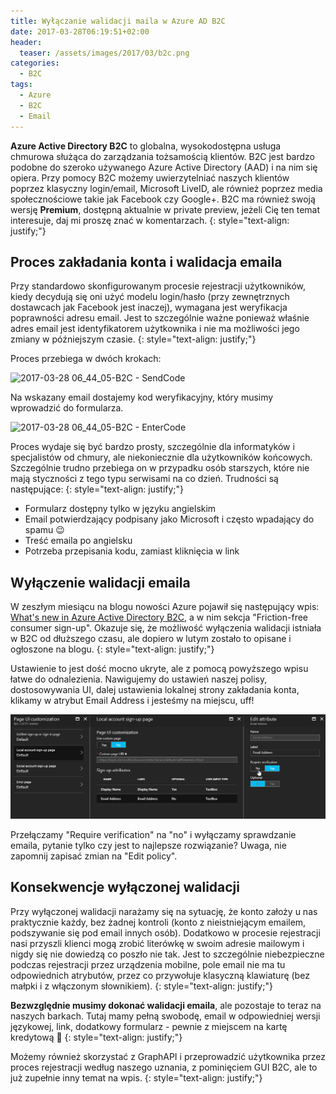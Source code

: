 ```yaml
---
title: Wyłączanie walidacji maila w Azure AD B2C
date: 2017-03-28T06:19:51+02:00
header:
  teaser: /assets/images/2017/03/b2c.png
categories:
  - B2C
tags:
  - Azure
  - B2C
  - Email
---
```

**Azure Active Directory B2C** to globalna, wysokodostępna usługa chmurowa służąca do zarządzania tożsamością klientów. B2C jest bardzo podobne do szeroko używanego Azure Active Directory (AAD) i na nim się opiera. Przy pomocy B2C możemy uwierzytelniać naszych klientów poprzez klasyczny login/email, Microsoft LiveID, ale również poprzez media społecznościowe takie jak Facebook czy Google+. B2C ma również swoją wersję **Premium**, dostępną aktualnie w private preview, jeżeli Cię ten temat interesuje, daj mi proszę znać w komentarzach.
{: style="text-align: justify;"}

## Proces zakładania konta i walidacja emaila

Przy standardowo skonfigurowanym procesie rejestracji użytkowników, kiedy decydują się oni użyć modelu login/hasło (przy zewnętrznych dostawcach jak Facebook jest inaczej), wymagana jest weryfikacja poprawności adresu email. Jest to szczególnie ważne ponieważ właśnie adres email jest identyfikatorem użytkownika i nie ma możliwości jego zmiany w późniejszym czasie.
{: style="text-align: justify;"}

Proces przebiega w dwóch krokach:

<img class="alignnone size-full wp-image-217" src="http://marek.grabarze.com/wp-content/uploads/2017/03/2017-03-28-06_44_05-b2c-sendcode.png" alt="2017-03-28 06_44_05-B2C - SendCode" width="679" height="450" srcset="https://marekgrabarz.pl/wp-content/uploads/2017/03/2017-03-28-06_44_05-b2c-sendcode.png 679w, https://marekgrabarz.pl/wp-content/uploads/2017/03/2017-03-28-06_44_05-b2c-sendcode-300x199.png 300w" sizes="(max-width: 679px) 100vw, 679px" /> 

Na wskazany email dostajemy kod weryfikacyjny, który musimy wprowadzić do formularza.

<img class="alignnone size-full wp-image-216" src="http://marek.grabarze.com/wp-content/uploads/2017/03/2017-03-28-06_44_05-b2c-entercode.png" alt="2017-03-28 06_44_05-B2C - EnterCode" width="520" height="272" srcset="https://marekgrabarz.pl/wp-content/uploads/2017/03/2017-03-28-06_44_05-b2c-entercode.png 520w, https://marekgrabarz.pl/wp-content/uploads/2017/03/2017-03-28-06_44_05-b2c-entercode-300x157.png 300w" sizes="(max-width: 520px) 100vw, 520px" /> 

Proces wydaje się być bardzo prosty, szczególnie dla informatyków i specjalistów od chmury, ale niekoniecznie dla użytkowników końcowych. Szczególnie trudno przebiega on w przypadku osób starszych, które nie mają styczności z tego typu serwisami na co dzień. Trudności są następujące:
{: style="text-align: justify;"}

- Formularz dostępny tylko w języku angielskim
- Email potwierdzający podpisany jako Microsoft i często wpadający do spamu 😉
- Treść emaila po angielsku
- Potrzeba przepisania kodu, zamiast kliknięcia w link

## Wyłączenie walidacji emaila

W zeszłym miesiącu na blogu nowości Azure pojawił się następujący wpis: <a href="https://azure.microsoft.com/en-us/blog/new-in-azure-ad-b2c/" target="_blank" rel="noopener noreferrer">What's new in Azure Active Directory B2C</a>, a w nim sekcja "Friction-free consumer sign-up". Okazuje się, że możliwość wyłączenia walidacji istniała w B2C od dłuższego czasu, ale dopiero w lutym zostało to opisane i ogłoszone na blogu.
{: style="text-align: justify;"}

Ustawienie to jest dość mocno ukryte, ale z pomocą powyższego wpisu łatwe do odnalezienia. Nawigujemy do ustawień naszej polisy, dostosowywania UI, dalej ustawienia lokalnej strony zakładania konta, klikamy w atrybut Email Address i jesteśmy na miejscu, uff!

![img](/assets/images/2017/03/2017-03-28-06_47_20-b2c-settings.png)

Przełączamy "Require verification" na "no" i wyłączamy sprawdzanie emaila, pytanie tylko czy jest to najlepsze rozwiązanie? Uwaga, nie zapomnij zapisać zmian na "Edit policy".

## Konsekwencje wyłączonej walidacji

Przy wyłączonej walidacji narażamy się na sytuację, że konto założy u nas praktycznie każdy, bez żadnej kontroli (konto z nieistniejącym emailem, podszywanie się pod email innych osób). Dodatkowo w procesie rejestracji nasi przyszli klienci mogą zrobić literówkę w swoim adresie mailowym i nigdy się nie dowiedzą co poszło nie tak. Jest to szczególnie niebezpieczne podczas rejestracji przez urządzenia mobilne, pole email nie ma tu odpowiednich atrybutów, przez co przywołuje klasyczną klawiaturę (bez małpki i z włączonym słownikiem).
{: style="text-align: justify;"}

**Bezwzględnie musimy dokonać walidacji emaila**, ale pozostaje to teraz na naszych barkach. Tutaj mamy pełną swobodę, email w odpowiedniej wersji językowej, link, dodatkowy formularz - pewnie z miejscem na kartę kredytową 🙂
{: style="text-align: justify;"}

Możemy również skorzystać z GraphAPI i przeprowadzić użytkownika przez proces rejestracji według naszego uznania, z pominięciem GUI B2C, ale to już zupełnie inny temat na wpis.
{: style="text-align: justify;"}